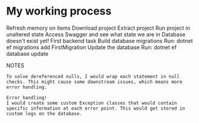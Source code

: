 ﻿# My working process

Refresh memory on items
Download project
Extract project
Run project in unaltered state
Access Swagger and see what state we are in
	Database doesn't exist yet!
First backend task
	Build database migrations
	Run: dotnet ef migrations add FirstMigration
	Update the database
	Run: dotnet ef database update

NOTES

	To solve dereferenced nulls, I would wrap each statement in null checks. This might cause some downstream issues, which means more error handling.

	Error handling!
	I would create some custom Exception classes that would contain specific information at each error point. This would get stored in custom logs on the database. 

	
